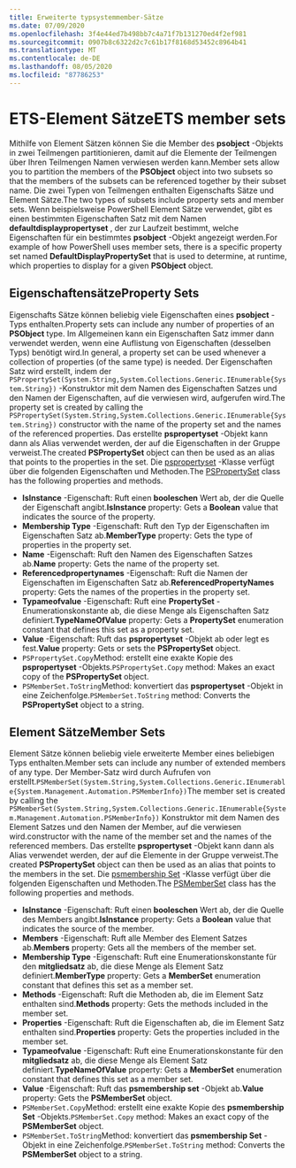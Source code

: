 ```yaml
---
title: Erweiterte typsystemmember-Sätze
ms.date: 07/09/2020
ms.openlocfilehash: 3f4e44ed7b498bb7c4a71f7b131270ed4f2ef981
ms.sourcegitcommit: 0907b8c6322d2c7c61b17f8168d53452c8964b41
ms.translationtype: MT
ms.contentlocale: de-DE
ms.lasthandoff: 08/05/2020
ms.locfileid: "87786253"
---
```

# <a name="ets-member-sets"></a><span data-ttu-id="1c525-102">ETS-Element Sätze</span><span class="sxs-lookup"><span data-stu-id="1c525-102">ETS member sets</span></span>

<span data-ttu-id="1c525-103">Mithilfe von Element Sätzen können Sie die Member des **psobject** -Objekts in zwei Teilmengen partitionieren, damit auf die Elemente der Teilmengen über Ihren Teilmengen Namen verwiesen werden kann.</span><span class="sxs-lookup"><span data-stu-id="1c525-103">Member sets allow you to partition the members of the **PSObject** object into two subsets so that the members of the subsets can be referenced together by their subset name.</span></span> <span data-ttu-id="1c525-104">Die zwei Typen von Teilmengen enthalten Eigenschafts Sätze und Element Sätze.</span><span class="sxs-lookup"><span data-stu-id="1c525-104">The two types of subsets include property sets and member sets.</span></span> <span data-ttu-id="1c525-105">Wenn beispielsweise PowerShell Element Sätze verwendet, gibt es einen bestimmten Eigenschaften Satz mit dem Namen **defaultdisplaypropertyset** , der zur Laufzeit bestimmt, welche Eigenschaften für ein bestimmtes **psobject** -Objekt angezeigt werden.</span><span class="sxs-lookup"><span data-stu-id="1c525-105">For example of how PowerShell uses member sets, there is a specific property set named **DefaultDisplayPropertySet** that is used to determine, at runtime, which properties to display for a given **PSObject** object.</span></span>

## <a name="property-sets"></a><span data-ttu-id="1c525-106">Eigenschaftensätze</span><span class="sxs-lookup"><span data-stu-id="1c525-106">Property Sets</span></span>

<span data-ttu-id="1c525-107">Eigenschafts Sätze können beliebig viele Eigenschaften eines **psobject** -Typs enthalten.</span><span class="sxs-lookup"><span data-stu-id="1c525-107">Property sets can include any number of properties of an **PSObject** type.</span></span> <span data-ttu-id="1c525-108">Im Allgemeinen kann ein Eigenschaften Satz immer dann verwendet werden, wenn eine Auflistung von Eigenschaften (desselben Typs) benötigt wird.</span><span class="sxs-lookup"><span data-stu-id="1c525-108">In general, a property set can be used whenever a collection of properties (of the same type) is needed.</span></span> <span data-ttu-id="1c525-109">Der Eigenschaften Satz wird erstellt, indem der `PSPropertySet(System.String,System.Collections.Generic.IEnumerable{System.String})` -Konstruktor mit dem Namen des Eigenschaften Satzes und den Namen der Eigenschaften, auf die verwiesen wird, aufgerufen wird.</span><span class="sxs-lookup"><span data-stu-id="1c525-109">The property set is created by calling the `PSPropertySet(System.String,System.Collections.Generic.IEnumerable{System.String})` constructor with the name of the property set and the names of the referenced properties.</span></span> <span data-ttu-id="1c525-110">Das erstellte **pspropertyset** -Objekt kann dann als Alias verwendet werden, der auf die Eigenschaften in der Gruppe verweist.</span><span class="sxs-lookup"><span data-stu-id="1c525-110">The created **PSPropertySet** object can then be used as an alias that points to the properties in the set.</span></span> <span data-ttu-id="1c525-111">Die [pspropertyset](/dotnet/api/system.management.automation.pspropertyset) -Klasse verfügt über die folgenden Eigenschaften und Methoden.</span><span class="sxs-lookup"><span data-stu-id="1c525-111">The [PSPropertySet](/dotnet/api/system.management.automation.pspropertyset) class has the following properties and methods.</span></span>

- <span data-ttu-id="1c525-112">**IsInstance** -Eigenschaft: Ruft einen **booleschen** Wert ab, der die Quelle der Eigenschaft angibt.</span><span class="sxs-lookup"><span data-stu-id="1c525-112">**IsInstance** property: Gets a **Boolean** value that indicates the source of the property.</span></span>
- <span data-ttu-id="1c525-113">**Membership Type** -Eigenschaft: Ruft den Typ der Eigenschaften im Eigenschaften Satz ab.</span><span class="sxs-lookup"><span data-stu-id="1c525-113">**MemberType** property: Gets the type of properties in the property set.</span></span>
- <span data-ttu-id="1c525-114">**Name** -Eigenschaft: Ruft den Namen des Eigenschaften Satzes ab.</span><span class="sxs-lookup"><span data-stu-id="1c525-114">**Name** property: Gets the name of the property set.</span></span>
- <span data-ttu-id="1c525-115">**Referencedpropertynames** -Eigenschaft: Ruft die Namen der Eigenschaften im Eigenschaften Satz ab.</span><span class="sxs-lookup"><span data-stu-id="1c525-115">**ReferencedPropertyNames** property: Gets the names of the properties in the property set.</span></span>
- <span data-ttu-id="1c525-116">**Typameofvalue** -Eigenschaft: Ruft eine **PropertySet** -Enumerationskonstante ab, die diese Menge als Eigenschaften Satz definiert.</span><span class="sxs-lookup"><span data-stu-id="1c525-116">**TypeNameOfValue** property: Gets a **PropertySet** enumeration constant that defines this set as a property set.</span></span>
- <span data-ttu-id="1c525-117">**Value** -Eigenschaft: Ruft das **pspropertyset** -Objekt ab oder legt es fest.</span><span class="sxs-lookup"><span data-stu-id="1c525-117">**Value** property: Gets or sets the **PSPropertySet** object.</span></span>
- <span data-ttu-id="1c525-118">`PSPropertySet.Copy`Method: erstellt eine exakte Kopie des **pspropertyset** -Objekts.</span><span class="sxs-lookup"><span data-stu-id="1c525-118">`PSPropertySet.Copy` method: Makes an exact copy of the **PSPropertySet** object.</span></span>
- <span data-ttu-id="1c525-119">`PSMemberSet.ToString`Method: konvertiert das **pspropertyset** -Objekt in eine Zeichenfolge.</span><span class="sxs-lookup"><span data-stu-id="1c525-119">`PSMemberSet.ToString` method: Converts the **PSPropertySet** object to a string.</span></span>

## <a name="member-sets"></a><span data-ttu-id="1c525-120">Element Sätze</span><span class="sxs-lookup"><span data-stu-id="1c525-120">Member Sets</span></span>

<span data-ttu-id="1c525-121">Element Sätze können beliebig viele erweiterte Member eines beliebigen Typs enthalten.</span><span class="sxs-lookup"><span data-stu-id="1c525-121">Member sets can include any number of extended members of any type.</span></span> <span data-ttu-id="1c525-122">Der Member-Satz wird durch Aufrufen von erstellt.`PSMemberSet(System.String,System.Collections.Generic.IEnumerable{System.Management.Automation.PSMemberInfo})`</span><span class="sxs-lookup"><span data-stu-id="1c525-122">The member set is created by calling the `PSMemberSet(System.String,System.Collections.Generic.IEnumerable{System.Management.Automation.PSMemberInfo})`</span></span>
<span data-ttu-id="1c525-123">Konstruktor mit dem Namen des Element Satzes und den Namen der Member, auf die verwiesen wird.</span><span class="sxs-lookup"><span data-stu-id="1c525-123">constructor with the name of the member set and the names of the referenced members.</span></span> <span data-ttu-id="1c525-124">Das erstellte **pspropertyset** -Objekt kann dann als Alias verwendet werden, der auf die Elemente in der Gruppe verweist.</span><span class="sxs-lookup"><span data-stu-id="1c525-124">The created **PSPropertySet** object can then be used as an alias that points to the members in the set.</span></span> <span data-ttu-id="1c525-125">Die [psmembership Set](/dotnet/api/system.management.automation.psmemberset) -Klasse verfügt über die folgenden Eigenschaften und Methoden.</span><span class="sxs-lookup"><span data-stu-id="1c525-125">The [PSMemberSet](/dotnet/api/system.management.automation.psmemberset) class has the following properties and methods.</span></span>

- <span data-ttu-id="1c525-126">**IsInstance** -Eigenschaft: Ruft einen **booleschen** Wert ab, der die Quelle des Members angibt.</span><span class="sxs-lookup"><span data-stu-id="1c525-126">**IsInstance** property: Gets a **Boolean** value that indicates the source of the member.</span></span>
- <span data-ttu-id="1c525-127">**Members** -Eigenschaft: Ruft alle Member des Element Satzes ab.</span><span class="sxs-lookup"><span data-stu-id="1c525-127">**Members** property: Gets all the members of the member set.</span></span>
- <span data-ttu-id="1c525-128">**Membership Type** -Eigenschaft: Ruft eine Enumerationskonstante für den **mitgliedsatz** ab, die diese Menge als Element Satz definiert.</span><span class="sxs-lookup"><span data-stu-id="1c525-128">**MemberType** property: Gets a **MemberSet** enumeration constant that defines this set as a member set.</span></span>
- <span data-ttu-id="1c525-129">**Methods** -Eigenschaft: Ruft die Methoden ab, die im Element Satz enthalten sind.</span><span class="sxs-lookup"><span data-stu-id="1c525-129">**Methods** property: Gets the methods included in the member set.</span></span>
- <span data-ttu-id="1c525-130">**Properties** -Eigenschaft: Ruft die Eigenschaften ab, die im Element Satz enthalten sind.</span><span class="sxs-lookup"><span data-stu-id="1c525-130">**Properties** property: Gets the properties included in the member set.</span></span>
- <span data-ttu-id="1c525-131">**Typameofvalue** -Eigenschaft: Ruft eine Enumerationskonstante für den **mitgliedsatz** ab, die diese Menge als Element Satz definiert.</span><span class="sxs-lookup"><span data-stu-id="1c525-131">**TypeNameOfValue** property: Gets a **MemberSet** enumeration constant that defines this set as a member set.</span></span>
- <span data-ttu-id="1c525-132">**Value** -Eigenschaft: Ruft das **psmembership set** -Objekt ab.</span><span class="sxs-lookup"><span data-stu-id="1c525-132">**Value** property: Gets the **PSMemberSet** object.</span></span>
- <span data-ttu-id="1c525-133">`PSMemberSet.Copy`Method: erstellt eine exakte Kopie des **psmembership Set** -Objekts.</span><span class="sxs-lookup"><span data-stu-id="1c525-133">`PSMemberSet.Copy` method: Makes an exact copy of the **PSMemberSet** object.</span></span>
- <span data-ttu-id="1c525-134">`PSMemberSet.ToString`Method: konvertiert das **psmembership Set** -Objekt in eine Zeichenfolge.</span><span class="sxs-lookup"><span data-stu-id="1c525-134">`PSMemberSet.ToString` method: Converts the **PSMemberSet** object to a string.</span></span>
